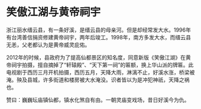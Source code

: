 # 笑傲江湖与黄帝祠宇

浙江丽水缙云县，有一条好溪，是缙云县的母亲河。但是却经常发大水。1996年有台湾善信捐资修建黄帝祠宇，两年后竣工。1998年，南方多发大水，而缙云县无恙，父老都认为是黄帝威灵庇佑。

2012年的时候，县政府为了提高仙都景区的知名度，同意新版《笑傲江湖》在黄帝祠宇拍摄，擅自摘掉了“轩辕殿”、“天下第一祠”的匾额，换上华山派的牌匾。此电视剧于西历三月开机拍摄，西历五月，天降大雨，淋漓不止，好溪水涨，桥梁被淹。殃及县城，许多街道和楼房被大水淹没。识者皆以为是冲犯神祇，天降之祸也。

赞曰：巍巍坛庙镇仙都，镇水化煞自有由。一朝灵庙变戏场，昔日好溪今为仇。
